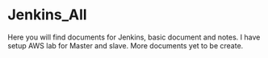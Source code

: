 # Jenkins_All
Here you will find documents for Jenkins, basic document and notes. 
I have setup AWS lab for Master and slave. 
More documents yet to be create. 
